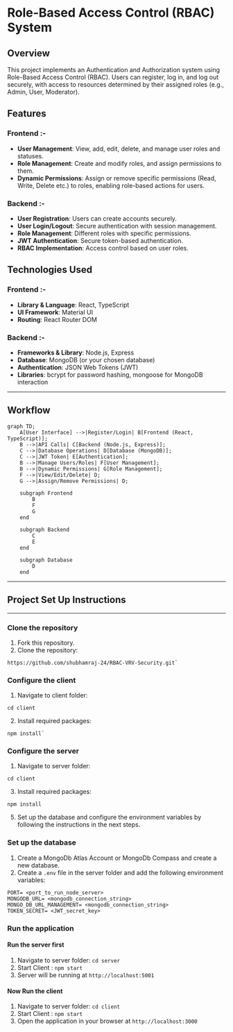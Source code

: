 # Role-Based Access Control (RBAC) System

## Overview
This project implements an Authentication and Authorization system using Role-Based Access Control (RBAC). Users can register, log in, and log out securely, with access to resources determined by their assigned roles (e.g., Admin, User, Moderator).

## Features

### Frontend :-
- **User Management**: View, add, edit, delete, and manage user roles and statuses.
- **Role Management**: Create and modify roles, and assign permissions to them.
- **Dynamic Permissions**: Assign or remove specific permissions (Read, Write, Delete etc.) to roles, enabling role-based actions for users.

### Backend :-
- **User Registration**: Users can create accounts securely.
- **User Login/Logout**: Secure authentication with session management.
- **Role Management**: Different roles with specific permissions.
- **JWT Authentication**: Secure token-based authentication.
- **RBAC Implementation**: Access control based on user roles.



## Technologies Used

### Frontend :-
- **Library & Language**: React, TypeScript
- **UI Framework**: Material UI
- **Routing**: React Router DOM

### Backend :-
- **Frameworks & Library**: Node.js, Express
- **Database**: MongoDB (or your chosen database)
- **Authentication**: JSON Web Tokens (JWT)
- **Libraries**: bcrypt for password hashing, mongoose for MongoDB interaction

---

## Workflow

```mermaid
graph TD;
    A[User Interface] -->|Register/Login| B[Frontend (React, TypeScript)];
    B -->|API Calls| C[Backend (Node.js, Express)];
    C -->|Database Operations| D[Database (MongoDB)];
    C -->|JWT Token| E[Authentication];
    B -->|Manage Users/Roles| F[User Management];
    B -->|Dynamic Permissions| G[Role Management];
    F -->|View/Edit/Delete| D;
    G -->|Assign/Remove Permissions| D;

    subgraph Frontend
        B
        F
        G
    end

    subgraph Backend
        C
        E
    end

    subgraph Database
        D
    end
```

---

## Project Set Up Instructions
---
### Clone the repository
1. Fork this repository.
2. Clone the repository:
```
https://github.com/shubhamraj-24/RBAC-VRV-Security.git`
```

### Configure the client

1. Navigate to client folder:
```
cd client
```
2. Install required packages:
```
npm install`
```

### Configure the server

1. Navigate to server folder:
```
cd client
```
3. Install required packages:
```
npm install
```
5. Set up the database and configure the environment variables by following the instructions in the next steps.

### Set up the database

1. Create a MongoDb Atlas Account or MongoDb Compass and create a new database.
2. Create a `.env` file in the server folder and add the following environment variables:

```
PORT= <port_to_run_node_server>
MONGODB_URL= <mongodb_connection_string>
MONGO_DB_URL_MANAGEMENT= <mongodb_connection_string>
TOKEN_SECRET= <JWT_secret_key>

```

### Run the application

#### Run the server first

1. Navigate to server folder: `cd server`
2. Start Client : `npm start`
3. Server will be running at `http://localhost:5001`

#### Now Run the client

1. Navigate to server folder: `cd client`
2. Start Client : `npm start`
3. Open the application in your browser at `http://localhost:3000`
